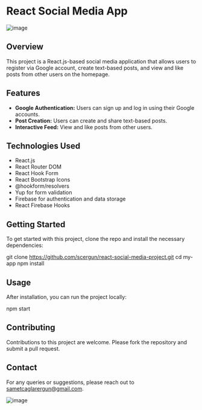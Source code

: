 # React Social Media App

![image](https://i.imgur.com/cQimHrT.png)

## Overview
This project is a React.js-based social media application that allows users to register via Google account, create text-based posts, and view and like posts from other users on the homepage. 

## Features
- **Google Authentication:** Users can sign up and log in using their Google accounts.
- **Post Creation:** Users can create and share text-based posts.
- **Interactive Feed:** View and like posts from other users.

## Technologies Used
- React.js
- React Router DOM
- React Hook Form
- React Bootstrap Icons
- @hookform/resolvers
- Yup for form validation
- Firebase for authentication and data storage
- React Firebase Hooks

## Getting Started
To get started with this project, clone the repo and install the necessary dependencies:

git clone https://github.com/scergun/react-social-media-project.git
cd my-app
npm install


## Usage
After installation, you can run the project locally:

npm start


## Contributing
Contributions to this project are welcome. Please fork the repository and submit a pull request.

## Contact
For any queries or suggestions, please reach out to sametcaglarergun@gmail.com.

![image](https://i.imgur.com/oj0Prwf.png)

